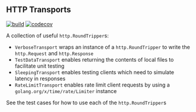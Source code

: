## HTTP Transports

[![build](https://github.com/bzimmer/httpwares/actions/workflows/build.yaml/badge.svg?branch=main)](https://github.com/bzimmer/httpwares/actions/workflows/build.yaml)
[![codecov](https://codecov.io/gh/bzimmer/httpwares/branch/master/graph/badge.svg?token=JBACLW92NN)](https://codecov.io/gh/bzimmer/httpwares)

A collection of useful `http.RoundTripper`s:

* `VerboseTransport` wraps an instance of a `http.RoundTripper` to write the `http.Request` and `http.Response`
* `TestDataTransport` enables returning the contents of local files to facilitate unit testing
* `SleepingTransport` enables testing clients which need to simulate latency in responses
* `RateLimitTransport` enables rate limit client requests by using a `golang.org/x/time/rate/Limiter` instance

See the test cases for how to use each of the `http.RoundTripper`s
